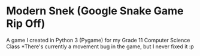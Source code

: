 # Modern Snek (Google Snake Game Rip Off)
A game I created in Python 3 (Pygame) for my Grade 11 Computer Science Class
*There's currently a movement bug in the game, but I never fixed it :p
